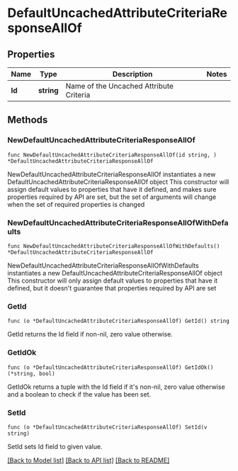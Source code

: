 # DefaultUncachedAttributeCriteriaResponseAllOf

## Properties

Name | Type | Description | Notes
------------ | ------------- | ------------- | -------------
**Id** | **string** | Name of the Uncached Attribute Criteria | 

## Methods

### NewDefaultUncachedAttributeCriteriaResponseAllOf

`func NewDefaultUncachedAttributeCriteriaResponseAllOf(id string, ) *DefaultUncachedAttributeCriteriaResponseAllOf`

NewDefaultUncachedAttributeCriteriaResponseAllOf instantiates a new DefaultUncachedAttributeCriteriaResponseAllOf object
This constructor will assign default values to properties that have it defined,
and makes sure properties required by API are set, but the set of arguments
will change when the set of required properties is changed

### NewDefaultUncachedAttributeCriteriaResponseAllOfWithDefaults

`func NewDefaultUncachedAttributeCriteriaResponseAllOfWithDefaults() *DefaultUncachedAttributeCriteriaResponseAllOf`

NewDefaultUncachedAttributeCriteriaResponseAllOfWithDefaults instantiates a new DefaultUncachedAttributeCriteriaResponseAllOf object
This constructor will only assign default values to properties that have it defined,
but it doesn't guarantee that properties required by API are set

### GetId

`func (o *DefaultUncachedAttributeCriteriaResponseAllOf) GetId() string`

GetId returns the Id field if non-nil, zero value otherwise.

### GetIdOk

`func (o *DefaultUncachedAttributeCriteriaResponseAllOf) GetIdOk() (*string, bool)`

GetIdOk returns a tuple with the Id field if it's non-nil, zero value otherwise
and a boolean to check if the value has been set.

### SetId

`func (o *DefaultUncachedAttributeCriteriaResponseAllOf) SetId(v string)`

SetId sets Id field to given value.



[[Back to Model list]](../README.md#documentation-for-models) [[Back to API list]](../README.md#documentation-for-api-endpoints) [[Back to README]](../README.md)


